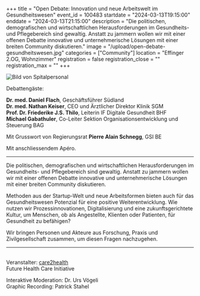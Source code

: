 +++
title = "Open Debate: Innovation und neue Arbeitswelt im Gesundheitswesen"
event_id = 100483
startdate = "2024-03-13T19:15:00"
enddate = "2024-03-13T21:15:00"
description = "Die politischen, demografischen und wirtschaftlichen Herausforderungen im Gesundheits- und Pflegebereich sind gewaltig. Anstatt zu jammern wollen wir mit einer offenen Debatte innovative und unternehmerische Lösungen mit einer breiten Community diskutieren."
image = "/upload/open-debate-gesundheitswesen.jpg"
categories = ["Community"]
location = "Effinger 2.OG, Wohnzimmer"
registration = false
registration_close = ""
registration_max = ""
+++

![Bild von Spitalpersonal](/upload/open-debate-gesundheitswesen.jpg)

Debattengäste: 

**Dr. med. Daniel Flach**, Geschäftsführer Südland \
**Dr. med. Nathan Keiser**, CEO und Ärztlicher Direktor Klinik SGM \
**Prof. Dr. Friederike J.S. Thilo**, Leiterin IF Digitale Gesundheit BHF \
**Michael Gabathuler**, Co-Leiter Sektion Organisationsentwicklung und Steuerung BAG 

Mit Grusswort von Regierungsrat **Pierre Alain Schnegg**, GSI BE

Mit anschliessendem Apéro.

---

Die politischen, demografischen und wirtschaftlichen Herausforderungen im Gesundheits- und 
Pflegebereich sind gewaltig. Anstatt zu jammern wollen wir mit einer offenen Debatte innovative 
und unternehmerische Lösungen mit einer breiten Community diskutieren. 

Methoden aus der Startup-Welt und neue Arbeitsformen bieten auch für das
Gesundheitswesen Potenzial für eine positive Weiterentwicklung. Wie nutzen wir Prozessinnovationen, 
Digitalisierung und eine zukunftsgerichtete Kultur, um Menschen, ob als Angestellte, Klienten oder
Patienten, für Gesundheit zu befähigen? 

Wir bringen Personen und Akteure aus Forschung, Praxis und Zivilgesellschaft zusammen, 
um diesen Fragen nachzugehen.
   
---
\
Veranstalter: [care2health](https://care2health.ch/) \
Future Health Care Initiative

Interaktive Moderation: Dr. Urs Vögeli \
Graphic Recording: Patrick Stahel
